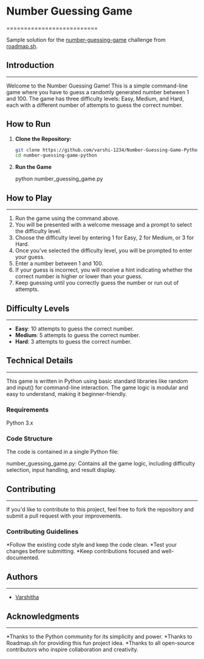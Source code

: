 # Number Guessing Game
==========================

Sample solution for the [number-guessing-game](https://roadmap.sh/projects/number-guessing-game) challenge from [roadmap.sh](https://roadmap.sh).

## Introduction
---------------

Welcome to the Number Guessing Game! This is a simple command-line game where you have to guess a randomly generated number between 1 and 100. The game has three difficulty levels: Easy, Medium, and Hard, each with a different number of attempts to guess the correct number.

## How to Run

1. **Clone the Repository:**

   ```bash
   git clone https://github.com/varshi-1234/Number-Guessing-Game-Python.git
   cd number-guessing-game-python
   
2. **Run the Game**
   
   python number_guessing_game.py

## How to Play
--------------

1. Run the game using the command above.
2. You will be presented with a welcome message and a prompt to select the difficulty level.
3. Choose the difficulty level by entering 1 for Easy, 2 for Medium, or 3 for Hard.
4. Once you've selected the difficulty level, you will be prompted to enter your guess.
5. Enter a number between 1 and 100.
6. If your guess is incorrect, you will receive a hint indicating whether the correct number is higher or lower than your guess.
7. Keep guessing until you correctly guess the number or run out of attempts.

## Difficulty Levels
-------------------

* **Easy**: 10 attempts to guess the correct number.
* **Medium**: 5 attempts to guess the correct number.
* **Hard**: 3 attempts to guess the correct number.

## Technical Details
--------------------

This game is written in Python using basic standard libraries like random and input() for command-line interaction. The game logic is modular and easy to understand, making it beginner-friendly.

### Requirements

Python 3.x

### Code Structure

The code is contained in a single Python file:

number_guessing_game.py: Contains all the game logic, including difficulty selection, input handling, and result display.


## Contributing
--------------

If you'd like to contribute to this project, feel free to fork the repository and submit a pull request with your improvements.

### Contributing Guidelines

*Follow the existing code style and keep the code clean.
*Test your changes before submitting.
*Keep contributions focused and well-documented.

## Authors
---------

* [Varshitha](https://github.com/varshi-1234)

## Acknowledgments
---------------

*Thanks to the Python community for its simplicity and power.
*Thanks to Roadmap.sh for providing this fun project idea.
*Thanks to all open-source contributors who inspire collaboration and creativity.
